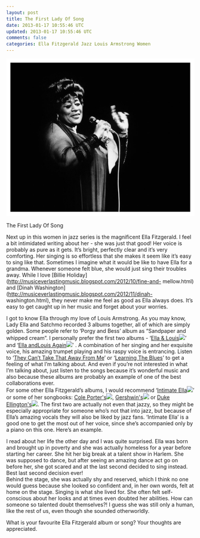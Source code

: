 ```yaml
---           
layout: post
title: The First Lady Of Song
date: 2013-01-17 10:55:46 UTC
updated: 2013-01-17 10:55:46 UTC
comments: false
categories: Ella Fitzgerald Jazz Louis Armstrong Women
---
```

![](/img/2F-hLvxzTcTaRY2FT5cbwILMT1I2FAAAAAAAAB9s2FM4mF1PXA9jQ2Fs16002Fella-fitzgerald-milano-68.jpg)

The First Lady Of Song

Next up in this women in jazz series is the magnificent Ella Fitzgerald. I
feel a bit intimidated writing about her - she was just that good! Her voice
is probably as pure as it gets. It’s bright, perfectly clear and it’s very
comforting. Her singing is so effortless that she makes it seem like it’s easy
to sing like that. Sometimes I imagine what it would be like to have Ella for
a grandma. Whenever someone felt blue, she would just sing their troubles
away. While I love [Billie
Holiday](http://musiceverlastingmusic.blogspot.com/2012/10/fine-and-
mellow.html) and [Dinah
Washington](http://musiceverlastingmusic.blogspot.com/2012/11/dinah-
washington.html), they never make me feel as good as Ella always does. It’s
easy to get caught up in her music and forget about your worries.  
  
I got to know Ella through my love of Louis Armstrong. As you may know, Lady
Ella and Satchmo recorded 3 albums together, all of which are simply golden.
Some people refer to ‘Porgy and Bess’ album as “Sandpaper and whipped cream”.
I personally prefer the first two albums - ‘[Ella & Louis](http://www.amazon.com/gp/product/B00004RD5E/ref=as_li_tf_tl?ie=UTF8&tag=mythougonmusi-20&linkCode=as2&camp=1789&creative=9325&creativeASIN=B00004RD5E)![](http://www.assoc-amazon.com/e/ir?t=mythougonmusi-20&l=as2&o=1&a=B00004RD5E)’
and ‘[Ella andLouis Again](http://www.amazon.com/gp/product/B000084H9J/ref=as_li_tf_tl?ie=UTF8&tag=mythougonmusi-20&linkCode=as2&camp=1789&creative=9325&creativeASIN=B000084H9J)![](http://www.assoc-amazon.com/e/ir?t=mythougonmusi-20&l=as2&o=1&a=B000084H9J)’
. A combination of her singing and her exquisite voice, his amazing trumpet playing and his raspy
voice is entrancing. Listen to ‘[They Can’t Take That Away From
Me](http://www.youtube.com/watch?v=ExmoiGZuiFQ)’ or ‘[Learning The
Blues](http://www.youtube.com/watch?v=OtG9CnMtzZk)’ to get a feeling of what
I’m talking about. And even if you’re not interested in what I’m talking
about, just listen to the songs because it’s wonderful music and also because
these albums are probably an example of one of the best collaborations ever.  
For some other Ella Fitzgerald’s albums, I would recommend ‘[Intimate Ella](http://www.amazon.com/gp/product/B00000479L/ref=as_li_tf_tl?ie=UTF8&tag=mythougonmusi-20&linkCode=as2&camp=1789&creative=9325&creativeASIN=B00000479L)![](http://www.assoc-amazon.com/e/ir?t=mythougonmusi-20&l=as2&o=1&a=B00000479L)’ or
some of her songbooks: [Cole Porter's](http://www.amazon.com/gp/product/B0034JKYZK/ref=as_li_tf_tl?ie=UTF8&tag=mythougonmusi-20&linkCode=as2&camp=1789&creative=9325&creativeASIN=B0034JKYZK)![](http://www.assoc-amazon.com/e/ir?t=mythougonmusi-20&l=as2&o=1&a=B0034JKYZK), [Gershwin's](http://www.amazon.com/gp/product/B000006P6L/ref=as_li_tf_tl?ie=UTF8&tag=mythougonmusi-20&linkCode=as2&camp=1789&creative=9325&creativeASIN=B000006P6L)![](http://www.assoc-amazon.com/e/ir?t=mythougonmusi-20&l=as2&o=1&a=B000006P6L) or [Duke 
Ellington's](http://www.amazon.com/gp/product/B001LOYS8Y/ref=as_li_tf_tl?ie=UTF8&tag=mythougonmusi-20&linkCode=as2&camp=1789&creative=9325&creativeASIN=B001LOYS8Y)![](http://www.assoc-amazon.com/e/ir?t=mythougonmusi-20&l=as2&o=1&a=B001LOYS8Y). The first two are
actually not even that jazzy, so they might be especially appropriate for
someone who’s not that into jazz, but because of Ella’s amazing vocals they
will also be liked by jazz fans. ‘Intimate Ella’ is a good one to get the most
out of her voice, since she’s accompanied only by a piano on this one. Here’s
an example.  

  
  
I read about her life the other day and I was quite surprised. Ella was born
and brought up in poverty and she was actually homeless for a year before
starting her career. She hit her big break at a talent show in Harlem. She was
supposed to dance, but after seeing an amazing dance act go on before her, she
got scared and at the last second decided to sing instead. Best last second
decision ever!  
Behind the stage, she was actually shy and reserved, which I think no one
would guess because she looked so confident and, in her own words, felt at
home on the stage. Singing is what she lived for. She often felt self-
conscious about her looks and at times even doubted her abilities. How can
someone so talented doubt themselves?! I guess she was still only a human,
like the rest of us, even though she sounded otherworldly.  
  
What is your favourite Ella Fitzgerald album or song? Your thoughts are
appreciated.

